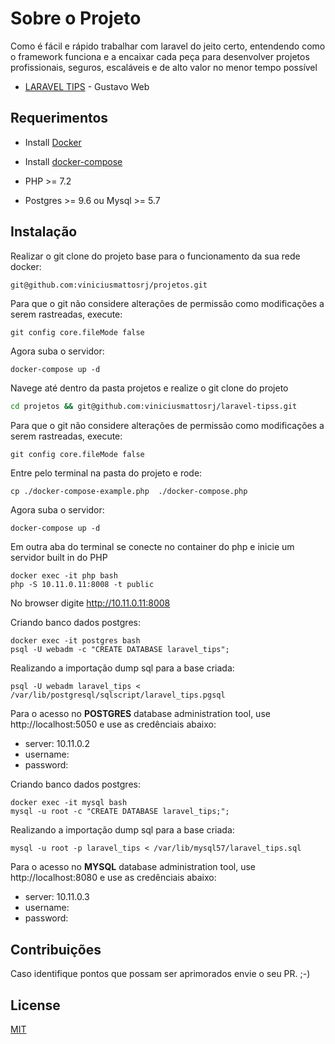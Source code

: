 # Sobre o Projeto

Como é fácil e rápido trabalhar com laravel do jeito certo, entendendo como o framework funciona e a encaixar cada peça para desenvolver projetos profissionais, seguros, escaláveis e de alto valor no menor tempo possível
- <a href="https://www.youtube.com/playlist?list=PLi_gvjv-JgXqop7hgVKZMGPiT9rUYy1srs">LARAVEL TIPS</a> - Gustavo Web


## Requerimentos

- Install <a href="https://docs.docker.com/install/">Docker</a>

- Install <a href="https://docs.docker.com/compose/install/">docker-compose</a>

- PHP >= 7.2

- Postgres >= 9.6 ou Mysql >= 5.7


## Instalação
Realizar o git clone do projeto base para o funcionamento da sua rede docker:
```bash
git@github.com:viniciusmattosrj/projetos.git
```

Para que o git não considere alterações de permissão como modificações a serem rastreadas, execute:
```
git config core.fileMode false
```

Agora suba o servidor:
```
docker-compose up -d
```

Navege até dentro da pasta projetos e realize o git clone do projeto
```bash
cd projetos && git@github.com:viniciusmattosrj/laravel-tipss.git
```

Para que o git não considere alterações de permissão como modificações a serem rastreadas, execute:
```
git config core.fileMode false
```

Entre pelo terminal na pasta do projeto e rode:
```
cp ./docker-compose-example.php  ./docker-compose.php
```

Agora suba o servidor:
```
docker-compose up -d
```

Em outra aba do terminal se conecte no container do php e inicie um servidor built in do PHP
```
docker exec -it php bash
php -S 10.11.0.11:8008 -t public
```

No browser digite http://10.11.0.11:8008

Criando banco dados postgres: 

```
docker exec -it postgres bash
psql -U webadm -c "CREATE DATABASE laravel_tips";
```

Realizando a importação dump sql para a base criada:
```
psql -U webadm laravel_tips < /var/lib/postgresql/sqlscript/laravel_tips.pgsql
```

Para o acesso no <strong>POSTGRES</strong> database administration tool, use http://localhost:5050 e use as credênciais abaixo:

  - server: 10.11.0.2
  - username:
  - password:


Criando banco dados postgres: 

```
docker exec -it mysql bash
mysql -u root -c "CREATE DATABASE laravel_tips;";
```

Realizando a importação dump sql para a base criada:
```
mysql -u root -p laravel_tips < /var/lib/mysql57/laravel_tips.sql
```

Para o acesso no <strong>MYSQL</strong> database administration tool, use http://localhost:8080 e use as credênciais abaixo:

  - server: 10.11.0.3
  - username:
  - password:


## Contribuições
Caso identifique pontos
que possam ser aprimorados envie o seu PR. ;-)


## License
[MIT](https://choosealicense.com/licenses/mit/)
